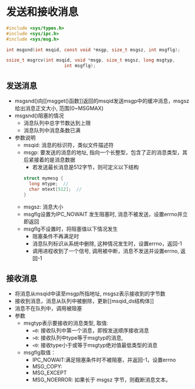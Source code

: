 # 发送和接收消息
  
```c
#include <sys/types.h>
#include <sys/ipc.h>
#include <sys/msg.h>

int msgsnd(int msqid, const void *msgp, size_t msgsz, int msgflg);

ssize_t msgrcv(int msqid, void *msgp, size_t msgsz, long msgtyp,
                      int msgflg);
```

## 发送消息

- msgsnd()向[[msgget()函数]]返回的msqid发送msgp中的缓冲消息，msgsz给出消息正文大小, 范围(0~MSGMAX)
- msgsnd()阻塞的情况
  - 消息队列中总字节数达到上限
  - 消息队列中消息条数已满
- 参数说明
  - msqid: 消息的标识符，类似文件描述符
  - msgp: 要发送的消息的地址, 指向一个长整型，包含了正的消息类型，其后紧接着的是消息数据
    -  若发送最长消息是512字节，则可定义以下结构
     ```c
     struct mymesg {
       long mtype;  // 
       char mtext[512];  // 
     }
     ```
  - msgsz: 消息大小
  - msgflg设置为IPC_NOWAIT 发生阻塞时, 消息不被发送，设置errno并立即返回
  - msgflg不设置时，将阻塞值以下情况发生
    - 阻塞条件不再满足时
    - 消息队列标识从系统中删除, 这种情况发生时，设置errno，返回-1
    - 调用进程收到了一个信号, 调用被中断，消息不发送并设置errno, 返回-1 


## 接收消息

- 将消息从msqid中读至msgp所指地址, msgsz表示接收到的字节数
- 接收到消息，消息从队列中被删除，更新[[msqid_ds结构体]]
- 消息不在队列中，调用被阻塞  
- 参数
  - msgtyp表示要接收的消息类型, 取值:
    - `=0`: 接收队列中第一个消息，即按发送顺序接收消息
    - `>0`: 接收队列中type等于msgtyp的消息, 
    - `<0`: 接收type小于或等于msgtyp绝对值最低类型的消息
  - msgflg取值：
    - IPC_NOWAIT:满足阻塞条件时不被阻塞，并返回-1，设置errno
    - MSG_COPY:
    - MSG_EXCEPT
    - MSG_NOERROR: 如果长于 msgsz 字节，则截断消息文本。
